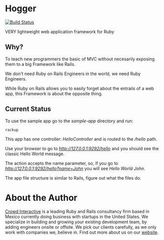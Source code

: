 # Hogger

[![Build Status](https://travis-ci.org/dabit/hogger.png?branch=master)](https://travis-ci.org/dabit/hogger)

VERY lightweight web application framework for Ruby

## Why?

To teach new programmers the basic of MVC without necesarily exposing them to a
big Framework like Rails.

We don't need Ruby on Rails Engineers in the world, we need Ruby Engineers.

While Ruby on Rails allows you to easily forget about the entrails of a web app,
this Framework is about the opposite thing.

## Current Status

To use the sample app go to the *sample-app* directory and run:

    rackup

This app has one controller: *HelloController* and is routed to the */hello* path.

Use your browser to go to *http://127.0.0.1:9292/hello* and you should see the classic
Hello World message.

The action accepts the name parameter, so, if you go to *http://127.0.0.1:9292/hello?name=John*
you will see *Hello World John*.

The app file structure is similar to Rails, figure out what the files do.

# About the Author

[Crowd Interactive](http://www.crowdint.com) is a leading Ruby and Rails
consultancy firm based in Mexico currently doing business with startups in
the United States. We specialize in building and growing your existing
development team, by adding engineers onsite or offsite. We pick our clients
carefully, as we only work with companies we, believe in. Find out more about
us on our [website](http://www.crowdint.com).
